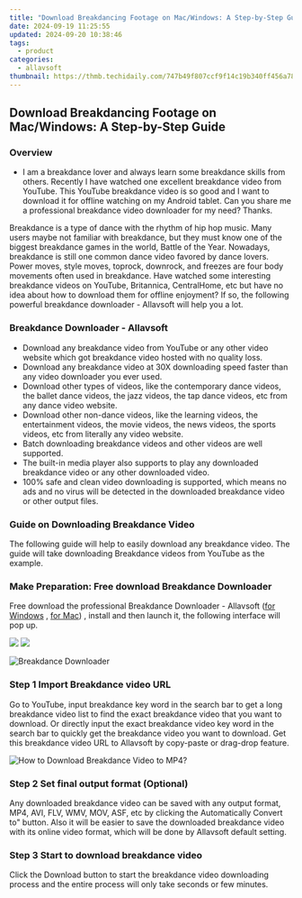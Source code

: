 ```yaml
---
title: "Download Breakdancing Footage on Mac/Windows: A Step-by-Step Guide"
date: 2024-09-19 11:25:55
updated: 2024-09-20 10:38:46
tags:
  - product
categories:
  - allavsoft
thumbnail: https://thmb.techidaily.com/747b49f807ccf9f14c19b340ff456a78dd6771beaa7f3b2a1e86afcc1230369a.jpg
---
```


## Download Breakdancing Footage on Mac/Windows: A Step-by-Step Guide

### Overview

* I am a breakdance lover and always learn some breakdance skills from others. Recently I have watched one excellent breakdance video from YouTube. This YouTube breakdance video is so good and I want to download it for offline watching on my Android tablet. Can you share me a professional breakdance video downloader for my need? Thanks.

Breakdance is a type of dance with the rhythm of hip hop music. Many users maybe not familiar with breakdance, but they must know one of the biggest breakdance games in the world, Battle of the Year. Nowadays, breakdance is still one common dance video favored by dance lovers. Power moves, style moves, toprock, downrock, and freezes are four body movements often used in breakdance. Have watched some interesting breakdance videos on YouTube, Britannica, CentralHome, etc but have no idea about how to download them for offline enjoyment? If so, the following powerful breakdance downloader - Allavsoft will help you a lot.

### Breakdance Downloader - Allavsoft

* Download any breakdance video from YouTube or any other video website which got breakdance video hosted with no quality loss.
* Download any breakdance video at 30X downloading speed faster than any video downloader you ever used.
* Download other types of videos, like the contemporary dance videos, the ballet dance videos, the jazz videos, the tap dance videos, etc from any dance video website.
* Download other non-dance videos, like the learning videos, the entertainment videos, the movie videos, the news videos, the sports videos, etc from literally any video website.
* Batch downloading breakdance videos and other videos are well supported.
* The built-in media player also supports to play any downloaded breakdance video or any other downloaded video.
* 100% safe and clean video downloading is supported, which means no ads and no virus will be detected in the downloaded breakdance video or other output files.

### Guide on Downloading Breakdance Video

The following guide will help to easily download any breakdance video. The guide will take downloading Breakdance videos from YouTube as the example.

### Make Preparation: Free download Breakdance Downloader

Free download the professional Breakdance Downloader - Allavsoft ([for Windows](https://tools.techidaily.com/allavsoft/products/) , [for Mac](https://tools.techidaily.com/allavsoft/products/)) , install and then launch it, the following interface will pop up.

[![](https://www.allavsoft.com/how-to/../images/how-to/free-download-win.jpg)](https://tools.techidaily.com/allavsoft/products/) [![](https://www.allavsoft.com/how-to/../images/how-to/free-download-mac.jpg)](https://tools.techidaily.com/allavsoft/products/)

![Breakdance Downloader](https://www.allavsoft.com/how-to/../images/allavsoft/screen-shot-600.jpg)

### Step 1 Import Breakdance video URL

Go to YouTube, input breakdance key word in the search bar to get a long breakdance video list to find the exact breakdance video that you want to download. Or directly input the exact breakdance video key word in the search bar to quickly get the breakdance video you want to download. Get this breakdance video URL to Allavsoft by copy-paste or drag-drop feature.

![How to Download Breakdance Video to MP4?](https://www.allavsoft.com/how-to/../images/how-to/download-rtmp-video/download-rtmp-video.jpg)

### Step 2 Set final output format (Optional)

Any downloaded breakdance video can be saved with any output format, MP4, AVI, FLV, WMV, MOV, ASF, etc by clicking the Automatically Convert to" button. Also it will be easier to save the downloaded breakdance video with its online video format, which will be done by Allavsoft default setting.

### Step 3 Start to download breakdance video

Click the Download button to start the breakdance video downloading process and the entire process will only take seconds or few minutes.

<ins class="adsbygoogle"
     style="display:block"
     data-ad-format="autorelaxed"
     data-ad-client="ca-pub-7571918770474297"
     data-ad-slot="1223367746"></ins>



<ins class="adsbygoogle"
     style="display:block"
     data-ad-client="ca-pub-7571918770474297"
     data-ad-slot="8358498916"
     data-ad-format="auto"
     data-full-width-responsive="true"></ins>
